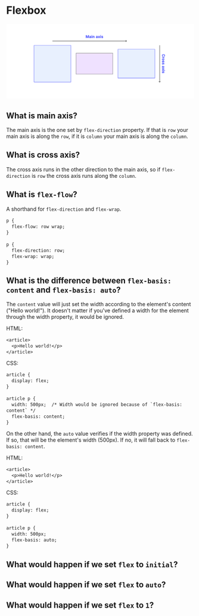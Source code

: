 # Flexbox

![axis](./main-and-cross-axis.svg)

## What is main axis? 
The main axis is the one set by `flex-direction` property. If that is `row` your main axis is along the `row`, if it is `column` your main axis is along the `column`. 

## What is cross axis?
The cross axis runs in the other direction to the main axis, so if `flex-direction` is `row` the cross axis runs along the `column`.

## What is `flex-flow`?
A shorthand for `flex-direction` and `flex-wrap`.

```
p {
  flex-flow: row wrap;
}

p {
  flex-direction: row;
  flex-wrap: wrap;
}
```

## What is the difference between `flex-basis: content` and `flex-basis: auto`?
The `content` value will just set the width according to the element's content ("Hello world!"). It doesn't matter if you've defined a width for the element through the width property, it would be ignored.

HTML:
```
<article>
  <p>Hello world!</p>
</article>
```

CSS:
```
article {
  display: flex;
}

article p {
  width: 500px;  /* Width would be ignored because of `flex-basis: content` */
  flex-basis: content;
}
```

On the other hand, the `auto` value verifies if the width property was defined. If so, that will be the element's width (500px). If no, it will fall back to `flex-basis: content`.

HTML:
```
<article>
  <p>Hello world!</p>
</article>
```

CSS:
```
article {
  display: flex;
}

article p {
  width: 500px;
  flex-basis: auto;
}
```

## What would happen if we set `flex` to `initial`?

## What would happen if we set `flex` to `auto`?

## What would happen if we set `flex` to  `1`?
